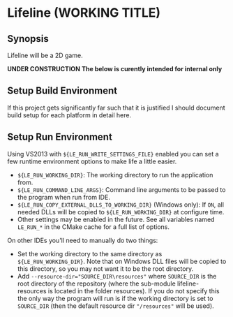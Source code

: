 Lifeline (WORKING TITLE)
=============

Synopsis
-------------
Lifeline will be a 2D game.

**UNDER CONSTRUCTION**
**The below is curently intended for internal only**

Setup Build Environment
-------------
If this project gets significantly far such that it is justified I should document build setup for each platform in detail here.

Setup Run Environment
-------------
Using VS2013 with `${LE_RUN_WRITE_SETTINGS_FILE}` enabled you can set a few runtime environment options to make life a little easier.
- `${LE_RUN_WORKING_DIR}`: The working directory to run the application from.
- `${LE_RUN_COMMAND_LINE_ARGS}`: Command line arguments to be passed to the program when run from IDE.
- `${LE_RUN_COPY_EXTERNAL_DLLS_TO_WORKING_DIR}` (Windows only): If `ON`, all needed DLLs will be copied to `${LE_RUN_WORKING_DIR}` at configure time.
- Other settings may be enabled in the future. See all variables named `LE_RUN_*` in the CMake cache for a full list of options.

On other IDEs you'll need to manually do two things:
- Set the working directory to the same directory as `${LE_RUN_WORKING_DIR}`. Note that on Windows DLL files will be copied to this directory, so you may not want it to be the root directory.
- Add `--resource-dir="SOURCE_DIR\resources"` where `SOURCE_DIR` is the root directory of the repository (where the sub-module lifeline-resources is located in the folder resources). If you do not specify this the only way the program will run is if the working directory is set to `SOURCE_DIR` (then the default resource dir `"/resources"` will be used).
